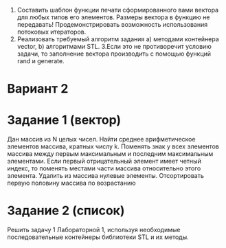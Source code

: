 1. Составить шаблон функции печати сформированного вами вектора для любых типов его
   элементов. Размеры вектора в функцию не передавать! Продемонстрировать возможность
   использования потоковых итераторов.
2. Реализовать требуемый алгоритм задания
   a) методами контейнера vector,
   b) алгоритмами STL.
   3.Если это не противоречит условию задачи, то заполнение вектора производить с помощью
   функций rand и generate.

# Вариант 2

# Задание 1 (вектор)

Дан массив из N целых чисел. Найти среднее арифметическое элементов массива, кратных числу k.
Поменять знак у всех элементов массива между первым максимальным и последним максимальным
элементами.
Если первый отрицательный элемент имеет четный индекс, то поменять местами части
массива относительно этого элемента.
Удалить из массива нулевые элементы.
Отсортировать первую половину массива по возрастанию

# Задание 2 (список)

Решить задачу 1 Лабораторной 1, используя необходимые последовательные контейнеры
библиотеки STL и их методы.
